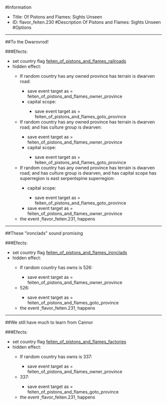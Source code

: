 #Information
 - Title: Of Pistons and Flames: Sights Unseen
 - ID: flavor_feiten.230
#Description
Of Pistons and Flames: Sights Unseen
#Options

___
##To the Dwarovrod!

###Efects:<ul><li>set country flag [feiten_of_pistons_and_flames_railroads](../flags/feiten_of_pistons_and_flames_railroads.md)</li><li>hidden effect:</li><ul><li>If random country has any owned province has terrain is dwarven road:</li><ul><li>save event target as = feiten_of_pistons_and_flames_owner_province</li><li>capital scope:</li><ul><li>save event target as = feiten_of_pistons_and_flames_goto_province</li></ul></ul><li>If random country has any owned province has terrain is dwarven road; and  has culture group is dwarven:</li><ul><li>save event target as = feiten_of_pistons_and_flames_owner_province</li><li>capital scope:</li><ul><li>save event target as = feiten_of_pistons_and_flames_goto_province</li></ul></ul><li>If random country has any owned province has terrain is dwarven road; and  has culture group is dwarven, and  has capital scope has superregion is east serpentspine superregion:</li><ul><li>capital scope:</li><ul><li>save event target as = feiten_of_pistons_and_flames_goto_province</li></ul><li>save event target as = feiten_of_pistons_and_flames_owner_province</li></ul><li>the event ˻flavor_feiten.231˼ happens</li></ul></ul>

___
##These "ironclads" sound promising

###Efects:<ul><li>set country flag [feiten_of_pistons_and_flames_ironclads](../flags/feiten_of_pistons_and_flames_ironclads.md)</li><li>hidden effect:</li><ul><li>If random country has owns is 526:</li><ul><li>save event target as = feiten_of_pistons_and_flames_owner_province</li></ul><li>526:</li><ul><li>save event target as = feiten_of_pistons_and_flames_goto_province</li></ul><li>the event ˻flavor_feiten.231˼ happens</li></ul></ul>

___
##We still have much to learn from Cannor

###Efects:<ul><li>set country flag [feiten_of_pistons_and_flames_factories](../flags/feiten_of_pistons_and_flames_factories.md)</li><li>hidden effect:</li><ul><li>If random country has owns is 337:</li><ul><li>save event target as = feiten_of_pistons_and_flames_owner_province</li></ul><li>337:</li><ul><li>save event target as = feiten_of_pistons_and_flames_goto_province</li></ul><li>the event ˻flavor_feiten.231˼ happens</li></ul></ul>
